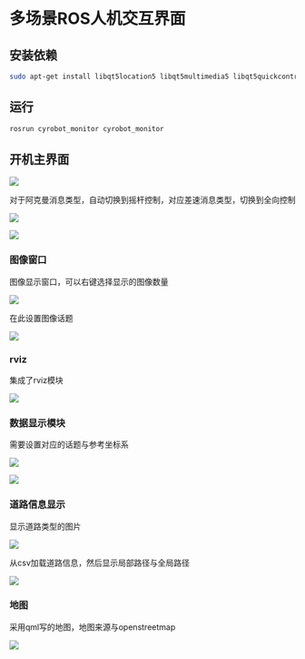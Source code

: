 # 多场景ROS人机交互界面



## 安装依赖

```bash
sudo apt-get install libqt5location5 libqt5multimedia5 libqt5quickcontrols2-5
```

## 运行

```bash
rosrun cyrobot_monitor cyrobot_monitor 
```

## 开机主界面

![](https://github.com/lrm2017/robot_hmi/blob/robot_qt_need/image/%E5%9B%BE%E7%89%871.png?raw=true)

对于阿克曼消息类型，自动切换到摇杆控制，对应差速消息类型，切换到全向控制

![](https://github.com/lrm2017/robot_hmi/blob/robot_qt_need/image/%E5%9B%BE%E7%89%876.png?raw=true)

![](https://github.com/lrm2017/robot_hmi/blob/robot_qt_need/image/%E5%9B%BE%E7%89%872.png?raw=true)

### 图像窗口

图像显示窗口，可以右键选择显示的图像数量

![](https://github.com/lrm2017/robot_hmi/blob/robot_qt_need/image/%E5%9B%BE%E5%83%8F%E6%98%BE%E7%A4%BA%E7%AA%97%E5%8F%A3.png?raw=true)

在此设置图像话题

![](https://github.com/lrm2017/robot_hmi/blob/robot_qt_need/image/%E5%9B%BE%E5%83%8F%E8%AF%9D%E9%A2%98.png?raw=true)

### rviz

集成了rviz模块

![](rviz%E6%98%BE%E7%A4%BA2.png)

###  数据显示模块

需要设置对应的话题与参考坐标系

![](https://github.com/lrm2017/robot_hmi/blob/robot_qt_need/image/%E5%9B%BE%E7%89%877.png?raw=true)

![](https://github.com/lrm2017/robot_hmi/blob/robot_qt_need/image/%E5%9B%BE%E7%89%878.png?raw=true)

### 道路信息显示

显示道路类型的图片

![](https://github.com/lrm2017/robot_hmi/blob/robot_qt_need/image/%E5%9B%BE%E7%89%873.png?raw=true)

从csv加载道路信息，然后显示局部路径与全局路径

![](https://github.com/lrm2017/robot_hmi/blob/robot_qt_need/image/%E5%9B%BE%E7%89%874.png?raw=true)

### 地图

采用qml写的地图，地图来源与openstreetmap

![](%E5%9B%BE%E7%89%879.png)
